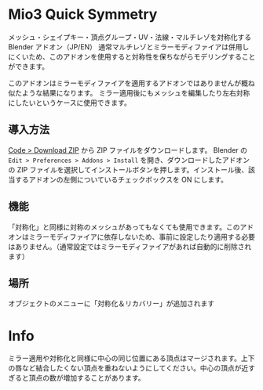 # Mio3 Quick Symmetry

メッシュ・シェイプキー・頂点グループ・UV・法線・マルチレゾを対称化する Blender アドオン（JP/EN）
通常マルチレゾとミラーモディファイアは併用しにくいため、このアドオンを使用すると対称性を保ちながらモデリングすることができます。

このアドオンはミラーモディファイアを適用するアドオンではありませんが概ね似たような結果になります。
ミラー適用後にもメッシュを編集したり左右対称にしたいというケースに使用できます。

## 導入方法

[Code > Download ZIP](https://github.com/mio3io/Mio3QuickSymmetry/archive/master.zip) から ZIP ファイルをダウンロードします。
Blender の `Edit > Preferences > Addons > Install` を開き、ダウンロードしたアドオンの ZIP ファイルを選択してインストールボタンを押します。インストール後、該当するアドオンの左側についているチェックボックスを ON にします。

## 機能

「対称化」と同様に対称のメッシュがあってもなくても使用できます。このアドオンはミラーモディファイアに依存しないため、事前に設定したり適用する必要はありません。（通常設定ではミラーモディファイアがあれば自動的に削除されます）

## 場所

オブジェクトのメニューに「対称化＆リカバリー」が追加されます

# Info

ミラー適用や対称化と同様に中心の同じ位置にある頂点はマージされます。上下の唇など結合したくない頂点を重ねないようにしてください。中心の頂点が近すぎると頂点の数が増加することがあります。